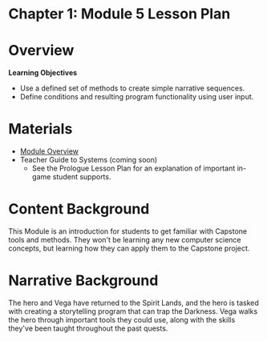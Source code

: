 # Chapter 1: Module 5 Lesson Plan

# Overview

**Learning Objectives**

   - Use a defined set of methods to create simple narrative sequences.
   - Define conditions and resulting program functionality using user input.

# Materials

- [Module Overview](https://www.ozaria.com/teachers/resources/chapter1module5overview)
- Teacher Guide to Systems (coming soon)
    - See the Prologue Lesson Plan for an explanation of important in-game student supports.

# Content Background

This Module is an introduction for students to get familiar with Capstone tools and methods. They won&#39;t be learning any new computer science concepts, but learning how they can apply them to the Capstone project.

# Narrative Background

The hero and Vega have returned to the Spirit Lands, and the hero is tasked with creating a storytelling program that can trap the Darkness. Vega walks the hero through important tools they could use, along with the skills they&#39;ve been taught throughout the past quests.
